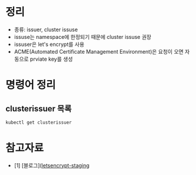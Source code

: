 # 정리
* 종류: issuer, cluster issuse
* issuse는 namespace에 한정되기 때문에 cluster issuse 권장
* issuser은 let's encrypt를 사용
* ACME(Automated Certificate Management Environment)은 요청이 오면 자동으로 prviate key를 생성


# 명령어 정리
## clusterissuer 목록
```sh
kubectl get clusterissuer
```

# 참고자료
* [1] [블로그]([letsencrypt-staging](http://kimpaper.github.io/2020/05/13/kubernetes-certmanager/)